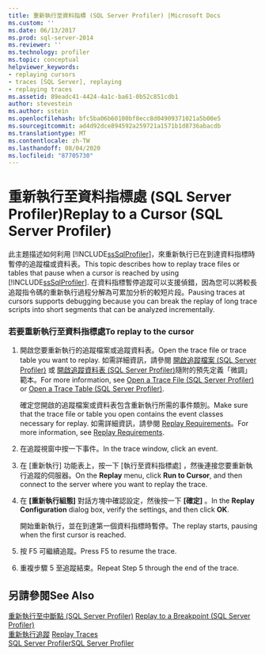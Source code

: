 ```yaml
---
title: 重新執行至資料指標 (SQL Server Profiler) |Microsoft Docs
ms.custom: ''
ms.date: 06/13/2017
ms.prod: sql-server-2014
ms.reviewer: ''
ms.technology: profiler
ms.topic: conceptual
helpviewer_keywords:
- replaying cursors
- traces [SQL Server], replaying
- replaying traces
ms.assetid: 89eadc41-4424-4a1c-ba61-0b52c851cdb1
author: stevestein
ms.author: sstein
ms.openlocfilehash: bfc5ba06b60100bf8ecc8d04909371021a5b00e5
ms.sourcegitcommit: ad4d92dce894592a259721a1571b1d8736abacdb
ms.translationtype: MT
ms.contentlocale: zh-TW
ms.lasthandoff: 08/04/2020
ms.locfileid: "87705730"
---
```

# <a name="replay-to-a-cursor-sql-server-profiler"></a><span data-ttu-id="3c925-102">重新執行至資料指標處 (SQL Server Profiler)</span><span class="sxs-lookup"><span data-stu-id="3c925-102">Replay to a Cursor (SQL Server Profiler)</span></span>
  <span data-ttu-id="3c925-103">此主題描述如何利用 [!INCLUDE[ssSqlProfiler](../../includes/sssqlprofiler-md.md)]，來重新執行已在到達資料指標時暫停的追蹤檔或資料表。</span><span class="sxs-lookup"><span data-stu-id="3c925-103">This topic describes how to replay trace files or tables that pause when a cursor is reached by using [!INCLUDE[ssSqlProfiler](../../includes/sssqlprofiler-md.md)].</span></span> <span data-ttu-id="3c925-104">在資料指標暫停追蹤可以支援偵錯，因為您可以將較長追蹤指令碼的重新執行過程分解為可累加分析的較短片段。</span><span class="sxs-lookup"><span data-stu-id="3c925-104">Pausing traces at cursors supports debugging because you can break the replay of long trace scripts into short segments that can be analyzed incrementally.</span></span>  
  
### <a name="to-replay-to-the-cursor"></a><span data-ttu-id="3c925-105">若要重新執行至資料指標處</span><span class="sxs-lookup"><span data-stu-id="3c925-105">To replay to the cursor</span></span>  
  
1.  <span data-ttu-id="3c925-106">開啟您要重新執行的追蹤檔案或追蹤資料表。</span><span class="sxs-lookup"><span data-stu-id="3c925-106">Open the trace file or trace table you want to replay.</span></span> <span data-ttu-id="3c925-107">如需詳細資訊，請參閱 [開啟追蹤檔案 &#40;SQL Server Profiler&#41;](open-a-trace-file-sql-server-profiler.md) 或 [開啟追蹤資料表 &#40;SQL Server Profiler&#41;](open-a-trace-table-sql-server-profiler.md)隨附的預先定義「微調」範本。</span><span class="sxs-lookup"><span data-stu-id="3c925-107">For more information, see [Open a Trace File &#40;SQL Server Profiler&#41;](open-a-trace-file-sql-server-profiler.md) or [Open a Trace Table &#40;SQL Server Profiler&#41;](open-a-trace-table-sql-server-profiler.md).</span></span>  
  
     <span data-ttu-id="3c925-108">確定您開啟的追蹤檔案或資料表包含重新執行所需的事件類別。</span><span class="sxs-lookup"><span data-stu-id="3c925-108">Make sure that the trace file or table you open contains the event classes necessary for replay.</span></span> <span data-ttu-id="3c925-109">如需詳細資訊，請參閱 [Replay Requirements](replay-requirements.md)。</span><span class="sxs-lookup"><span data-stu-id="3c925-109">For more information, see [Replay Requirements](replay-requirements.md).</span></span>  
  
2.  <span data-ttu-id="3c925-110">在追蹤視窗中按一下事件。</span><span class="sxs-lookup"><span data-stu-id="3c925-110">In the trace window, click an event.</span></span>  
  
3.  <span data-ttu-id="3c925-111">在 [重新執行]  功能表上，按一下 [執行至資料指標處]  ，然後連接您要重新執行追蹤的伺服器。</span><span class="sxs-lookup"><span data-stu-id="3c925-111">On the **Replay** menu, click **Run to Cursor**, and then connect to the server where you want to replay the trace.</span></span>  
  
4.  <span data-ttu-id="3c925-112">在 **[重新執行組態]** 對話方塊中確認設定，然後按一下 **[確定]** 。</span><span class="sxs-lookup"><span data-stu-id="3c925-112">In the **Replay Configuration** dialog box, verify the settings, and then click **OK**.</span></span>  
  
     <span data-ttu-id="3c925-113">開始重新執行，並在到達第一個資料指標時暫停。</span><span class="sxs-lookup"><span data-stu-id="3c925-113">The replay starts, pausing when the first cursor is reached.</span></span>  
  
5.  <span data-ttu-id="3c925-114">按 F5 可繼續追蹤。</span><span class="sxs-lookup"><span data-stu-id="3c925-114">Press F5 to resume the trace.</span></span>  
  
6.  <span data-ttu-id="3c925-115">重複步驟 5 至追蹤結束。</span><span class="sxs-lookup"><span data-stu-id="3c925-115">Repeat Step 5 through the end of the trace.</span></span>  
  
## <a name="see-also"></a><span data-ttu-id="3c925-116">另請參閱</span><span class="sxs-lookup"><span data-stu-id="3c925-116">See Also</span></span>  
 <span data-ttu-id="3c925-117">[重新執行至中斷點 &#40;SQL Server Profiler&#41;](replay-to-a-breakpoint-sql-server-profiler.md) </span><span class="sxs-lookup"><span data-stu-id="3c925-117">[Replay to a Breakpoint &#40;SQL Server Profiler&#41;](replay-to-a-breakpoint-sql-server-profiler.md) </span></span>  
 <span data-ttu-id="3c925-118">[重新執行追蹤](replay-traces.md) </span><span class="sxs-lookup"><span data-stu-id="3c925-118">[Replay Traces](replay-traces.md) </span></span>  
 [<span data-ttu-id="3c925-119">SQL Server Profiler</span><span class="sxs-lookup"><span data-stu-id="3c925-119">SQL Server Profiler</span></span>](sql-server-profiler.md)  
  
  
